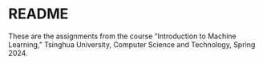 # README
These are the assignments from the course “Introduction to Machine Learning,” Tsinghua University, Computer Science and Technology, Spring 2024.